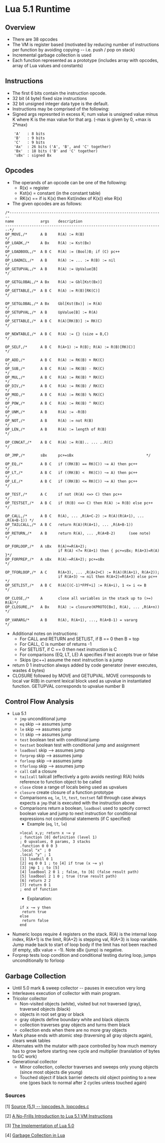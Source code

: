 # Lua 5.1 Runtime

## Overview
- There are 38 opcodes
- The VM is register based (motivated by reducing number of instructions per function by avoiding copying -- i.e. push / pop on stack)
- Incremental garbage collection is used
- Each function represented as a prototype (includes array with opcodes, array of Lua values and constants)

## Instructions
- The first 6 bits contain the instruction opcode.
- 32 bit (4 byte) fixed size instructions
- 32 bit unsigned integer data type is the default.
- Instructions may be comprised of the following:
- Signed args represnted in excess K; num value is unsigned value minus K where K is the max value for that arg. (-max is given by 0, +max is 2*max)
```
	'A'   : 8 bits
	'B'   : 9 bits
	'C'   : 9 bits
	'Ax'  : 26 bits ('A', 'B', and 'C' together)
	'Bx'  : 18 bits ('B' and 'C' together)
	'sBx' : signed Bx

```

## Opcodes
- The operands of an opcode can be one of the following:  
	- R(x) = register
	- Kst(x) = constant (in the constant table)
	- RK(x) == if is K(x) then Kst(index of K(x)) else R(x)
- The given opcodes are as follows:
```
/*----------------------------------------------------------------------
name            args    description
------------------------------------------------------------------------*/
OP_MOVE,/*      A B     R(A) := R(B)                                    */
OP_LOADK,/*     A Bx    R(A) := Kst(Bx)                                 */
OP_LOADBOOL,/*  A B C   R(A) := (Bool)B; if (C) pc++                    */
OP_LOADNIL,/*   A B     R(A) := ... := R(B) := nil                      */
OP_GETUPVAL,/*  A B     R(A) := UpValue[B]                              */

OP_GETGLOBAL,/* A Bx    R(A) := Gbl[Kst(Bx)]                            */
OP_GETTABLE,/*  A B C   R(A) := R(B)[RK(C)]                             */

OP_SETGLOBAL,/* A Bx    Gbl[Kst(Bx)] := R(A)                            */
OP_SETUPVAL,/*  A B     UpValue[B] := R(A)                              */
OP_SETTABLE,/*  A B C   R(A)[RK(B)] := RK(C)                            */

OP_NEWTABLE,/*  A B C   R(A) := {} (size = B,C)                         */

OP_SELF,/*      A B C   R(A+1) := R(B); R(A) := R(B)[RK(C)]             */

OP_ADD,/*       A B C   R(A) := RK(B) + RK(C)                           */
OP_SUB,/*       A B C   R(A) := RK(B) - RK(C)                           */
OP_MUL,/*       A B C   R(A) := RK(B) * RK(C)                           */
OP_DIV,/*       A B C   R(A) := RK(B) / RK(C)                           */
OP_MOD,/*       A B C   R(A) := RK(B) % RK(C)                           */
OP_POW,/*       A B C   R(A) := RK(B) ^ RK(C)                           */
OP_UNM,/*       A B     R(A) := -R(B)                                   */
OP_NOT,/*       A B     R(A) := not R(B)                                */
OP_LEN,/*       A B     R(A) := length of R(B)                          */

OP_CONCAT,/*    A B C   R(A) := R(B).. ... ..R(C)                       */

OP_JMP,/*       sBx     pc+=sBx                                 */

OP_EQ,/*        A B C   if ((RK(B) == RK(C)) ~= A) then pc++            */
OP_LT,/*        A B C   if ((RK(B) <  RK(C)) ~= A) then pc++            */
OP_LE,/*        A B C   if ((RK(B) <= RK(C)) ~= A) then pc++            */

OP_TEST,/*      A C     if not (R(A) <=> C) then pc++                   */
OP_TESTSET,/*   A B C   if (R(B) <=> C) then R(A) := R(B) else pc++     */

OP_CALL,/*      A B C   R(A), ... ,R(A+C-2) := R(A)(R(A+1), ... ,R(A+B-1)) */
OP_TAILCALL,/*  A B C   return R(A)(R(A+1), ... ,R(A+B-1))              */
OP_RETURN,/*    A B     return R(A), ... ,R(A+B-2)      (see note)      */

OP_FORLOOP,/*   A sBx   R(A)+=R(A+2);
                        if R(A) <?= R(A+1) then { pc+=sBx; R(A+3)=R(A) }*/
OP_FORPREP,/*   A sBx   R(A)-=R(A+2); pc+=sBx                           */

OP_TFORLOOP,/*  A C     R(A+3), ... ,R(A+2+C) := R(A)(R(A+1), R(A+2));
                        if R(A+3) ~= nil then R(A+2)=R(A+3) else pc++   */
OP_SETLIST,/*   A B C   R(A)[(C-1)*FPF+i] := R(A+i), 1 <= i <= B        */

OP_CLOSE,/*     A       close all variables in the stack up to (>=) R(A)*/
OP_CLOSURE,/*   A Bx    R(A) := closure(KPROTO[Bx], R(A), ... ,R(A+n))  */

OP_VARARG/*     A B     R(A), R(A+1), ..., R(A+B-1) = vararg            */
```
- Additional notes on instructions:
	- For CALL and RETURN and SETLIST, if B == 0 then B = top
	- For CALL, C is number of returns -1
	- For SETLIST, if C == 0 then next instruction is C
	- For comparisons (EQ, LT, LE) A specifies if test accepts true or false
	- Skips (pc++) assume the next instruction is a jump
- return 0 1 instruction always added by code generator (never executes, wastes 4 bytes)
- CLOSURE followed by MOVE and GETUPVAL. MOVE corresponds to local var R(B) in current lexical block used as upvalue in instantiated function. GETUPVAL corresponds to upvalue number B

## Control Flow Analysis
- Lua 5.1
	- `jmp` unconditional jump
	- `eq` skip --> assumes jump
	- `le` skip --> assumes jump
	- `lt` skip --> assumes jump
	- `test` boolean test with conditional jump
	- `testset` boolean test with conditional jump and assignment
	- `loadbool` skip --> assumes jump
	- `forprep` skip --> assumes jump
	- `forloop` skip --> assumes jump
	- `tforloop` skip --> assumes jump
	- `call` call a closure
	- `tailcall` tailcall (effectively a goto avoids nesting) R(A) holds reference to function object to be called
	- `close` close a range of locals being used as upvalues
	- `closure` create closure of a function prototype
	- Comparisons `eq`, `le`, `lt`, `test`, `testset` fall through case always expects a `jmp` that is executed with the instruction above
	- Comparisons return a boolean, `loadbool` used to specify correct boolean value and jump to next instruction for conditional expressions not conditional statements (if C specified)
		- Example (`eq`, `lt`, `le`)
		```
		>local x,y; return x ~= y
		; function [0] definition (level 1)
		; 0 upvalues, 0 params, 3 stacks
		.function 0 0 0 3
		.local "x" ; 0
		.local "y" ; 1
		[1] loadnil 0 1
		[2] eq 0 0 1 ; to [4] if true (x ~= y)
		[3] jmp 1 ; to [5]
		[4] loadbool 2 0 1 ; false, to [6] (false result path)
		[5] loadbool 2 1 0 ; true (true result path)
		[6] return 2 2
		[7] return 0 1
		; end of function
		```
		- Explanation:
		```
		if x ~= y then
		 return true
		else
		 return false
		end
		```
- Numeric loops require 4 registers on the stack. R(A) is the internal loop index, R(A+1) is the limit, R(A+2) is stepping val, R(A+3) is loop variable. Jump made back to start of loop body if the limit has not been reached (if empty, sBx value = -1). Note sBx (jump) is negative.
- Forprep tests loop condition and conditional testing during loop, jumps unconditionally to forloop

## Garbage Collection
- Until 5.0 mark & sweep collector -- pauses in execution very long
- Interleaves execution of collector with main program.
- Tricolor collector
	- Non-visited objects (white), visited but not traversed (gray), traversed objects (black)
	- objects in root set gray or black
	- gray objects define boundary white and black objects
	- collection traverses gray objects and turns them black
	- collection ends when there are no more gray objects
- Mark phase ends with atomic step (traversing all gray objects again), clears weak tables
- Alternates with the mutator with pace controlled by how much memory has to grow before starting new cycle and multiplier (translation of bytes to GC work)
- Generational collector
	- Minor collection, collector traverses and sweeps only young objects (since most objects die young)
	- Touched object if black barrier detects old object pointing to a new one (goes back to normal after 2 cycles unless touched again)


### Sources

[1] [Source (5.1) -- lopcodes.h, lopcodes.c](https://www.lua.org/source/5.1/)

[2] [A No-Frills Introduction to Lua 5.1 VM Instructions](http://luaforge.net/docman/83/98/ANoFrillsIntroToLua51VMInstructions.pdf)

[3] [The Implementation of Lua 5.0](https://www.lua.org/doc/jucs05.pdf)

[4] [Garbage Collection in Lua](https://www.lua.org/wshop18/Ierusalimschy.pdf)
